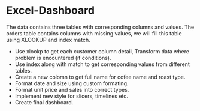 # Excel-Dashboard

The data contains three tables with corresponding columns and values. The orders table contains columns with missing
values, we will fill this table using XLOOKUP and index match.
- Use xlookp to get each customer column detail, Transform data where problem is encountered (if conditions).
- Use index along with match to get corresponding values from different tables.
- Create a new colomn to get full name for cofee name and roast type.
- Format date and size using custom formating. 
- Format unit price and sales into correct types.
- Implement new style for slicers, timelines etc.
- Create final dashboard.
